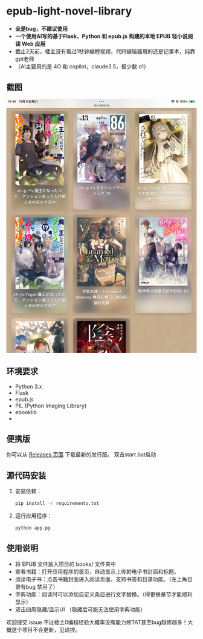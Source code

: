 # epub-light-novel-library
- **全是bug，不建议使用**
- **一个使用AI写的基于Flask、Python 和 epub.js 构建的本地 EPUB 轻小说阅读 Web 应用**
- 截止2天前，楼主没有看过1秒钟编程视频，代码编辑器用的还是记事本，纯靠gpt老师
- （AI主要用的是 4O 和 copilot，claude3.5，极少数 o1）

## 截图

![首页截图](截图/test1.jpg)

## 环境要求

- Python 3.x
- Flask
- epub.js
- PIL (Python Imaging Library)
- ebooklib
- 
## 便携版

你可以从 [Releases 页面](https://github.com/ikemenrourou/epub-light-novel-library/releases) 下载最新的发行版。
双击start.bat启动

## 源代码安装

1. 安装依赖：

   ```bash
   pip install -r requirements.txt

2. 运行应用程序：

   ```bash
   python app.py

## 使用说明

- 将 EPUB 文件放入项目的 books/ 文件夹中
- 查看书籍：打开应用程序的首页，自动显示上传的电子书封面和标题。
- 阅读电子书：点击书籍封面进入阅读页面，支持书签和目录功能。（左上角目录有bug 禁用了）
- 字典功能：阅读时可以添加自定义条目进行文字替换。（得更换章节才能顺利显示）
- 双击四周隐藏/显示UI （隐藏后可能无法使用字典功能）

欢迎提交 issue 不过楼主0编程经验大概率没有能力修TAT甚至bug越修越多！大概这个项目不会更新，见谅捏。
